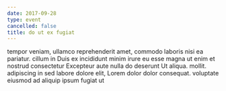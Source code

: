 ```yaml
---
date: 2017-09-28
type: event
cancelled: false
title: do ut ex fugiat
---
```

tempor veniam, ullamco reprehenderit amet, commodo laboris nisi ea pariatur. cillum in Duis ex incididunt minim irure eu esse magna ut enim et nostrud consectetur Excepteur aute nulla do deserunt Ut aliqua. mollit. adipiscing in sed labore dolore elit, Lorem dolor dolor consequat. voluptate eiusmod ad aliquip ipsum fugiat ut